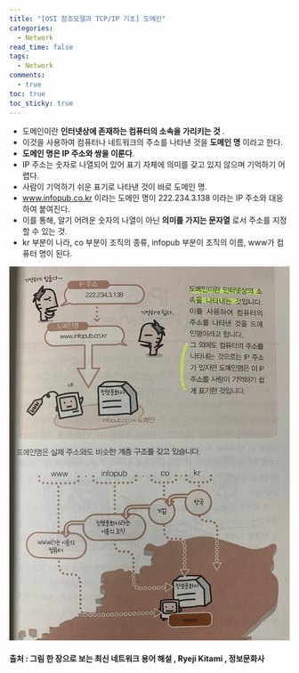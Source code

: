 ```yaml
---
title: "[OSI 참조모델과 TCP/IP 기초] 도메인"
categories:
  - Network
read_time: false
tags:
  - Network
comments:
  - true
toc: true
toc_sticky: true
---
```


* 도메인이란 __인터넷상에 존재하는 컴퓨터의 소속을 가리키는 것__ .
* 이것을 사용하여 컴퓨터나 네트워크의 주소를 나타낸 것을 __도메인 명__ 이라고 한다.
* __도메인 명은 IP 주소와 쌍을 이룬다__.
* IP 주소는 숫자로 나열되어 있어 표기 자체에 의미를 갖고 있지 않으며 기억하기 어렵다.
* 사람이 기억하기 쉬운 표기로 나타낸 것이 바로 도메인 명.
* www.infopub.co.kr 이라는 도메인 명이 222.234.3.138 이라는 IP 주소와 대응하여 붙여진다.
* 이를 통해, 알기 어려운 숫자의 나열이 아닌 __의미를 가지는 문자열__ 로서 주소를 지정할 수 있는 것.
* kr 부분이 나라, co 부분이 조직의 종류, infopub 부분이 조직의 이름, www가 컴퓨터 명이 된다.

![](/assets/img/Network/domain_1911091.jpg)

#### 출처 : 그림 한 장으로 보는 최신 네트워크 용어 해설 , Ryeji Kitami , 정보문화사
